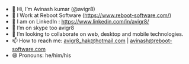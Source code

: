 - 👋 Hi, I’m Avinash kumar (@avigr8)
- 🏢 I Work at Reboot Software (https://www.reboot-software.com/)
- 🌱 I am on LinkedIn : https://www.linkedin.com/in/avigr8/
- 👀 I’m on skype too avigr8
- 💞️ I’m looking to collaborate on web, desktop and mobile technologies.
- 📫 How to reach me: avigr8_hak@hotmail.com | avinash@reboot-software.com
- 😄 Pronouns: he/him/his

<!---
avigr8/avigr8 is a ✨ special ✨ repository because its `README.md` (this file) appears on your GitHub profile.
You can click the Preview link to take a look at your changes.
--->
